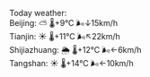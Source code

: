 Today weather:  
Beijing: ⛅️  🌡️+9°C 🌬️↓15km/h  
Tianjin: ☀️   🌡️+11°C 🌬️↖22km/h  
Shijiazhuang: 🌦   🌡️+12°C 🌬️←6km/h  
Tangshan: ☀️   🌡️+14°C 🌬️←10km/h  

